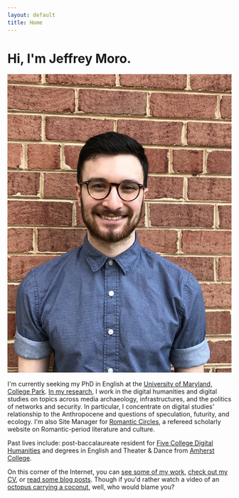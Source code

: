 ```yaml
---
layout: default
title: Home
---
```


# Hi, I'm Jeffrey Moro.

<img src="/assets/img/selfie-website.jpg" class="selfie"/>

I'm currently seeking my PhD in English at the [University of Maryland, College Park](http://english.umd.edu). [In my research](/research), I work in the digital humanities and digital studies on topics across media archaeology, infrastructures, and the politics of networks and security. In particular, I concentrate on digital studies' relationship to the Anthropocene and questions of speculation, futurity, and ecology. I'm also Site Manager for [Romantic Circles](https://www.rc.umd.edu), a refereed scholarly website on Romantic-period literature and culture.

Past lives include: post-baccalaureate resident for [Five College Digital Humanities](http://5colldh.org) and degrees in English and Theater & Dance from [Amherst College](https://www.amherst.edu).

On this corner of the Internet, you can [see some of my work](/research), [check out my CV](/cv), or [read some blog posts](/blog). Though if you'd rather watch a video of an <a href="https://www.youtube.com/watch?v=zaE-LwDowcU" target="blank">octopus carrying a coconut</a>, well, who would blame you?
